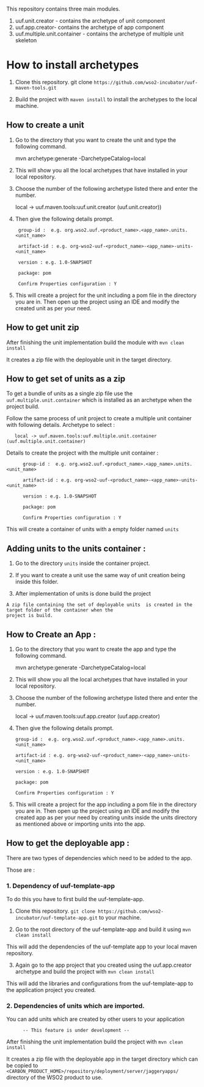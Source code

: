 This repository contains three main modules.

1. uuf.unit.creator - contains the archetype of unit component
2. uuf.app.creator- contains the archetype of app component
3. uuf.multiple.unit.container - contains the archetype of multiple unit skeleton

# How to install archetypes

  1. Clone this repository. git clone `https://github.com/wso2-incubator/uuf-maven-tools.git`

  2. Build the project with `maven install` to install the archetypes to the local machine.

## How to create a unit

  1. Go to the directory that you want to create the unit and type the following command.

        mvn archetype:generate -DarchetypeCatalog=local

  2. This will show you all the local archetypes that have installed in your local repository.

  3. Choose the number of the following archetype listed there and enter the number.

        local -> uuf.maven.tools:uuf.unit.creator (uuf.unit.creator))

  4. Then give the following details prompt.
    

          group-id :  e.g. org.wso2.uuf.<product_name>.<app_name>.units.<unit_name>
     
          artifact-id : e.g. org-wso2-uuf-<product_name>-<app_name>-units-<unit_name>
      
          version : e.g. 1.0-SNAPSHOT
      
          package: pom
          
          Confirm Properties configuration : Y
      
      
  5. This will create a project for the unit including a pom file in the directory you are in.
     Then open up the project using an IDE and modify the created unit as per your need.

## How to get unit zip 

   After finishing the unit implementation build the module  with `mvn clean install`

   It creates a zip file with the deployable unit in the target directory.

## How to get set of units  as a zip

  To get a bundle of units as a single zip file use the `uuf.multiple.unit.container` which is installed as an 
  archetype when the project build.
  
  Follow the same process of unit project to create a multiple unit container with following details.
  Archetype to select :
    
       local -> uuf.maven.tools:uuf.multiple.unit.container (uuf.multiple.unit.container)
      

  Details to create the project with the multiple unit container :

          group-id :  e.g. org.wso2.uuf.<product_name>.<app_name>.units.<unit_name>
          
          artifact-id : e.g. org-wso2-uuf-<product_name>-<app_name>-units-<unit_name>
          
          version : e.g. 1.0-SNAPSHOT  
          
          package: pom
          
          Confirm Properties configuration : Y
        

  This will create a container of units with a empty folder named `units`

## Adding units to the units container :

   1. Go to the directory `units` inside the container project.

   2. If you want to create a unit use the same way of unit creation being inside this folder.

   3. After implementation of units is done build the project

    A zip file containing the set of deployable units  is created in the target folder of the container when the
    project is build.


## How to Create an App :

   1. Go to the directory that you want to create the app and type the following command.

        mvn archetype:generate -DarchetypeCatalog=local

   2. This will show you all the local archetypes that have installed in your local repository.

   3. Choose the number of the following archetype listed there and enter the number.

        local -> uuf.maven.tools:uuf.app.creator (uuf.app.creator)

   4. Then give the following details prompt.

          group-id :  e.g. org.wso2.uuf.<product_name>.<app_name>.units.<unit_name>
      
          artifact-id : e.g. org-wso2-uuf-<product_name>-<app_name>-units-<unit_name>
       
          version : e.g. 1.0-SNAPSHOT
       
          package: pom
       
          Confirm Properties configuration : Y
       

   5. This will create a project for the app including a pom file in the directory you are in.
      Then open up the project using an IDE and modify the created app as per your need by creating units inside the
      units directory as mentioned above or importing units into the app.

## How to get the deployable app :

  There are two types of dependencies which need to be added to the app.

  Those are :

### 1. Dependency of uuf-template-app  
       
  To do this you have to first build the uuf-template-app.
        
  1. Clone this repository. `git clone https://github.com/wso2-incubator/uuf-template-app.git` to your machine.
        
  2. Go to the root directory of the uuf-template-app and build it using `mvn clean install`
        
  This will add the dependencies of the uuf-template app to your local maven repository.
        
  3. Again go to the app project that you created using the uuf.app.creator archetype and build the project with `mvn clean install`
        
  This will add the libraries and configurations from the uuf-template-app to the application project you created.
                
### 2. Dependencies of units which are imported.
       
  You can add units which are created by other users to your application                
          
          -- This feature is under development --
          
          

 After finishing the unit implementation build the project  with `mvn clean install`

 It creates a zip file with the deployable app in the target directory which can be copied to 
  `<CARBON_PRODUCT_HOME>/repository/deployment/server/jaggeryapps/` directory of the WSO2 product to use.


